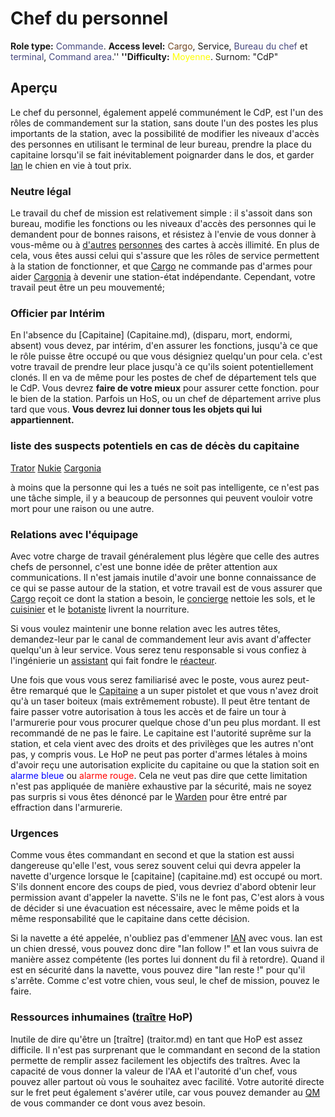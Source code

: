 # Chef du personnel
**Role type:** <font color= "#45467d">Commande</font>. **Access level:** <font color="#734823">Cargo</font>, Service, <font color="#45467d">Bureau du chef</font> et <font color="#45467d">terminal</font>, <font color="#45467d">Command area</font>.'' **''Difficulty:** <font color="Yellow">Moyenne</font>. Surnom: "CdP"


## Aperçu


Le chef du personnel, également appelé communément le CdP, est l'un des rôles de commandement sur la station, sans doute l'un des postes les plus importants de la station, avec la possibilité de modifier les niveaux d'accès des personnes en utilisant le terminal de leur bureau, prendre la place du capitaine lorsqu'il se fait inévitablement poignarder dans le dos, et garder [Ian](\4_Univers\Mobs\Ian.md) le chien en vie à tout prix.

### Neutre légal

Le travail du chef de mission est relativement simple : il s'assoit dans son bureau, modifie les fonctions ou les niveaux d'accès des personnes qui le demandent pour de bonnes raisons, et résistez à l'envie de vous donner à vous-même ou à [d'autres](\3_HowToPlay\Jobs\Entertainment_Roles\Clown.md) [personnes](\3_HowToPlay\Jobs\Service_roles\Assistant.md) des cartes à accès illimité. En plus de cela, vous êtes aussi celui qui s'assure que les rôles de service permettent à la station de fonctionner, et que [Cargo](\3_HowToPlay\Jobs\Cargo_roles\Cargo-Technician.md) ne commande pas d'armes pour aider [Cargonia](Cargonia.md) à devenir une station-état indépendante. Cependant, votre travail peut être un peu mouvementé;


### Officier par Intérim

En l'absence du [Capitaine] (Capitaine.md), (disparu, mort, endormi, absent) vous devez, par intérim, d'en assurer les fonctions, jusqu'à ce que le rôle puisse être occupé ou que vous désigniez quelqu'un pour cela. c'est votre travail de prendre leur place jusqu'à ce qu'ils soient potentiellement clonés. Il en va de même pour les postes de chef de département tels que le CdP.
Vous devrez **faire de votre mieux** pour assurer cette fonction. pour le bien de la station. Parfois un HoS, ou un chef de département arrive plus tard que vous.
**Vous devrez lui donner tous les objets qui lui appartiennent.**


### liste des suspects potentiels en cas de décès du capitaine
[Trator](\3_HowToPlay\Jobs\Antagonist_roles\Traitor.md) [Nukie](Nuclear%20Operative.md) [Cargonia](Cargonia.md)

à moins que la personne qui les a tués ne soit pas intelligente, ce n'est pas une tâche simple, il y a beaucoup de personnes qui peuvent vouloir votre mort pour une raison ou une autre.

### Relations avec l'équipage

Avec votre charge de travail généralement plus légère que celle des autres chefs de personnel, c'est une bonne idée de prêter attention aux communications. Il n'est jamais inutile d'avoir une bonne connaissance de ce qui se passe autour de la station, et votre travail est de vous assurer que [Cargo](\3_HowToPlay\Jobs\Cargo_roles\Quartermaster.md) reçoit ce dont la station a besoin, le [concierge](\3_HowToPlay\Jobs\Service_roles\Janitor.md) nettoie les sols, et le [cuisinier](\3_HowToPlay\Jobs\Service_roles\Cook.md) et le [botaniste](\3_HowToPlay\Jobs\Service_roles\Botanist.md) livrent la nourriture.

Si vous voulez maintenir une bonne relation avec les autres têtes, demandez-leur par le canal de commandement leur avis avant d'affecter quelqu'un à leur service. Vous serez tenu responsable si vous confiez à l'ingénierie un [assistant](\3_HowToPlay\Jobs\Service_roles\Assistant.md) qui fait fondre le [réacteur](Guide-du-réacteur-nucléaire.md).

Une fois que vous vous serez familiarisé avec le poste, vous aurez peut-être remarqué que le [Capitaine](\3_HowToPlay\Jobs\Command_roles\Captain.md) a un super pistolet et que vous n'avez droit qu'à un taser boiteux (mais extrêmement robuste). Il peut être tentant de faire passer votre autorisation à tous les accès et de faire un tour à l'armurerie pour vous procurer quelque chose d'un peu plus mordant. Il est recommandé de ne pas le faire. Le capitaine est l'autorité suprême sur la station, et cela vient avec des droits et des privilèges que les autres n'ont pas, y compris vous. Le HoP ne peut pas porter d'armes létales à moins d'avoir reçu une autorisation explicite du capitaine ou que la station soit en <font color="blue">alarme bleue</font> ou <font color="red">alarme rouge</font>. Cela ne veut pas dire que cette limitation n'est pas appliquée de manière exhaustive par la sécurité, mais ne soyez pas surpris si vous êtes dénoncé par le [Warden](\3_HowToPlay\Jobs\Security_roles\Warden.md) pour être entré par effraction dans l'armurerie.


### Urgences

Comme vous êtes commandant en second et que la station est aussi dangereuse qu'elle l'est, vous serez souvent celui qui devra appeler la navette d'urgence lorsque le [capitaine] (capitaine.md) est occupé ou mort. S'ils donnent encore des coups de pied, vous devriez d'abord obtenir leur permission avant d'appeler la navette. S'ils ne le font pas, C'est alors à vous de décider si une évacuation est nécessaire, avec le même poids et la même responsabilité que le capitaine dans cette décision.

Si la navette a été appelée, n'oubliez pas d'emmener [IAN](\4_Univers\Mobs\Ian.md) avec vous. Ian est un chien dressé, vous pouvez donc dire "Ian follow !" et Ian vous suivra de manière assez compétente (les portes lui donnent du fil à retordre). Quand il est en sécurité dans la navette, vous pouvez dire "Ian reste !" pour qu'il s'arrête. Comme c'est votre chien, vous seul, le chef de mission, pouvez le faire. 


### Ressources inhumaines ([traître](traître.md) HoP)

Inutile de dire qu'être un [traître] (traitor.md) en tant que HoP est assez difficile. Il n'est pas surprenant que le commandant en second de la station permette de remplir assez facilement les objectifs des traîtres. Avec la capacité de vous donner la valeur de l'AA et l'autorité d'un chef, vous pouvez aller partout où vous le souhaitez avec facilité. Votre autorité directe sur le fret peut également s'avérer utile, car vous pouvez demander au [QM](quartermaster.md) de vous commander ce dont vous avez besoin. 